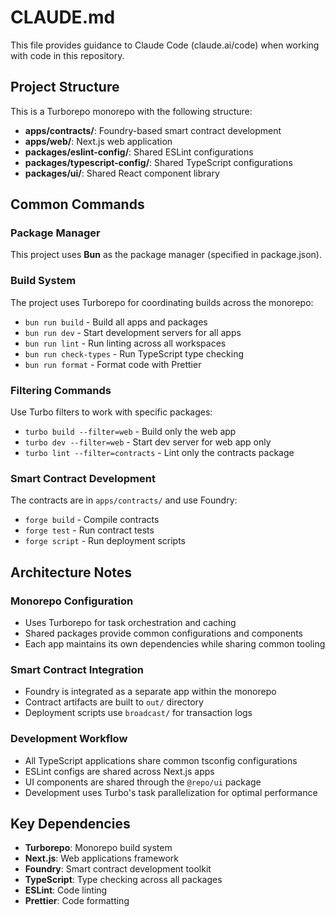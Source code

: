# CLAUDE.md

This file provides guidance to Claude Code (claude.ai/code) when working with code in this repository.

## Project Structure

This is a Turborepo monorepo with the following structure:

- **apps/contracts/**: Foundry-based smart contract development
- **apps/web/**: Next.js web application
- **packages/eslint-config/**: Shared ESLint configurations
- **packages/typescript-config/**: Shared TypeScript configurations
- **packages/ui/**: Shared React component library

## Common Commands

### Package Manager
This project uses **Bun** as the package manager (specified in package.json).

### Build System
The project uses Turborepo for coordinating builds across the monorepo:

- `bun run build` - Build all apps and packages
- `bun run dev` - Start development servers for all apps
- `bun run lint` - Run linting across all workspaces
- `bun run check-types` - Run TypeScript type checking
- `bun run format` - Format code with Prettier

### Filtering Commands
Use Turbo filters to work with specific packages:
- `turbo build --filter=web` - Build only the web app
- `turbo dev --filter=web` - Start dev server for web app only
- `turbo lint --filter=contracts` - Lint only the contracts package

### Smart Contract Development
The contracts are in `apps/contracts/` and use Foundry:
- `forge build` - Compile contracts
- `forge test` - Run contract tests
- `forge script` - Run deployment scripts

## Architecture Notes

### Monorepo Configuration
- Uses Turborepo for task orchestration and caching
- Shared packages provide common configurations and components
- Each app maintains its own dependencies while sharing common tooling

### Smart Contract Integration
- Foundry is integrated as a separate app within the monorepo
- Contract artifacts are built to `out/` directory
- Deployment scripts use `broadcast/` for transaction logs

### Development Workflow
- All TypeScript applications share common tsconfig configurations
- ESLint configs are shared across Next.js apps
- UI components are shared through the `@repo/ui` package
- Development uses Turbo's task parallelization for optimal performance

## Key Dependencies

- **Turborepo**: Monorepo build system
- **Next.js**: Web applications framework
- **Foundry**: Smart contract development toolkit
- **TypeScript**: Type checking across all packages
- **ESLint**: Code linting
- **Prettier**: Code formatting